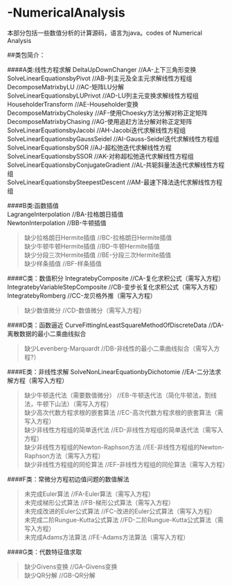 # -NumericalAnalysis
本部分包括一些数值分析的计算源码，语言为java。codes of Numerical Analysis

##类包简介：

####A类:线性方程求解
DeltaUpDownChanger  //AA-上下三角形变换  
SolveLinearEquationsbyPivot  //AB-列主元及全主元求解线性方程组  
DecomposeMatrixbyLU  //AC-矩阵LU分解  
SolveLinearEquationsbyLUPrivot  //AD-LU列主元变换求解线性方程组  
HouseholderTransform  //AE-Householder变换  
DecomposeMatrixbyCholesky  //AF-使用Choesky方法分解对称正定矩阵  
DecomposeMatrixbyChasing  //AG-使用追赶方法分解对称正定矩阵  
SolveLinearEquationsbyJacobi  //AH-Jacobi迭代求解线性方程组  
SolveLinearEquationsbyGaussSeidel  //AI-Gauss-Seidel迭代求解线性方程组  
SolveLinearEquationsbySOR  //AJ-超松弛迭代求解线性方程  
SolveLinearEquationsbySSOR  //AK-对称超松弛迭代求解线性方程组  
SolveLinearEquationsbyConjugateGradient  //AL-共轭斜量法迭代求解线性方程组  
SolveLinearEquationsbySteepestDescent  //AM-最速下降法迭代求解线性方程组 

####B类:函数插值  
LagrangeInterpolation  //BA-拉格朗日插值  
NewtonInterpolation  //BB-牛顿插值  
>缺少拉格朗日Hermite插值  //BC-拉格朗日Hermite插值  
>缺少牛顿牛顿Hermite插值  //BD-牛顿Hermite插值  
>缺少分段三次Hermite插值  //BE-分段三次Hermite插值  
>缺少样条插值  //BF-样条插值  

####C类：数值积分
IntegratebyComposite  //CA-复化求积公式（需写入方程）  
IntegratebyVariableStepComposite  //CB-变步长复化求积公式（需写入方程）  
IntegratebyRomberg  //CC-龙贝格外推（需写入方程）  
>缺少数值微分 //CD-数值微分（需写入方程）  

####D类：函数逼近
CurveFittingInLeastSquareMethodOfDiscreteData  //DA-离散数据的最小二乘曲线拟合  
>缺少Levenberg-Marquardt //DB-非线性的最小二乘曲线拟合（需写入方程?）  

####E类：非线性求解
SolveNonLinearEquationbyDichotomie  //EA-二分法求解方程（需写入方程）  
>缺少牛顿迭代法（需要数值微分）  //EB-牛顿迭代法（简化牛顿法，割线法，牛顿下山法）（需写入方程）  
>缺少高次代数方程求根的嵌套算法  //EC-高次代数方程求根的嵌套算法（需写入方程）  
>缺少非线性方程组的简单迭代法  //ED-非线性方程组的简单迭代法（需写入方程）  
>缺少非线性方程组的Newton-Raphson方法  //EE-非线性方程组的Newton-Raphson方法（需写入方程）  
>缺少非线性方程组的同伦算法  //EF-非线性方程组的同伦算法（需写入方程）  

####F类：常微分方程初边值问题的数值解法
>未完成Euler算法  //FA-Euler算法（需写入方程）  
>未完成梯形公式算法  //FB-梯形公式算法（需写入方程）  
>未完成改进的Euler公式算法  //FC-改进的Euler公式算法（需写入方程）  
>未完成二阶Rungue-Kutta公式算法  //FD-二阶Rungue-Kutta公式算法（需写入方程）  
>未完成Adams方法算法  //FE-Adams方法算法（需写入方程）  

####G类：代数特征值求取
>缺少Givens变换  //GA-Givens变换  
>缺少QR分解  //GB-QR分解  
